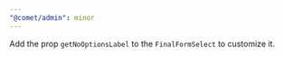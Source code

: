 ```yaml
---
"@comet/admin": minor
---
```


Add the prop `getNoOptionsLabel` to the `FinalFormSelect` to customize it.
